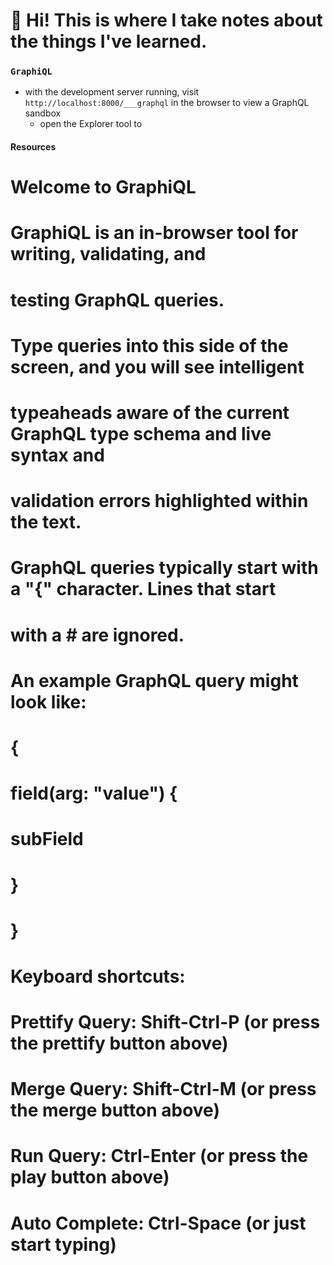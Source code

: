 # 🌊 Hi! This is where I take notes about the things I've learned.

### `GraphiQL`
* with the development server running, visit `http://localhost:8000/___graphql` in the browser to view a GraphQL sandbox
  * open the Explorer tool to 

#### Resources
# Welcome to GraphiQL
#
# GraphiQL is an in-browser tool for writing, validating, and
# testing GraphQL queries.
#
# Type queries into this side of the screen, and you will see intelligent
# typeaheads aware of the current GraphQL type schema and live syntax and
# validation errors highlighted within the text.
#
# GraphQL queries typically start with a "{" character. Lines that start
# with a # are ignored.
#
# An example GraphQL query might look like:
#
#     {
#       field(arg: "value") {
#         subField
#       }
#     }
#
# Keyboard shortcuts:
#
#  Prettify Query:  Shift-Ctrl-P (or press the prettify button above)
#
#     Merge Query:  Shift-Ctrl-M (or press the merge button above)
#
#       Run Query:  Ctrl-Enter (or press the play button above)
#
#   Auto Complete:  Ctrl-Space (or just start typing)
#
